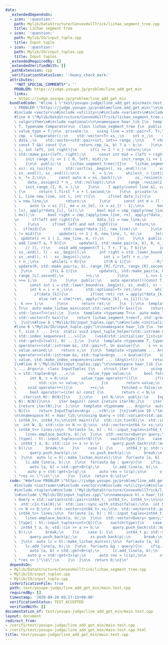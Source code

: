 ```yaml
---
data:
  _extendedDependsOn:
  - icon: ':question:'
    path: Mylib/DataStructure/ConvexHullTrick/lichao_segment_tree.cpp
    title: LiChao segment tree
  - icon: ':question:'
    path: Mylib/IO/input_tuple.cpp
    title: Input tuple
  - icon: ':question:'
    path: Mylib/IO/input_tuples.cpp
    title: Input tuples
  _extendedRequiredBy: []
  _extendedVerifiedWith: []
  _pathExtension: cpp
  _verificationStatusIcon: ':heavy_check_mark:'
  attributes:
    '*NOT_SPECIAL_COMMENTS*': ''
    PROBLEM: https://judge.yosupo.jp/problem/line_add_get_min
    links:
    - https://judge.yosupo.jp/problem/line_add_get_min
  bundledCode: "#line 1 \"test/yosupo-judge/line_add_get_min/main.test.cpp\"\n#define\
    \ PROBLEM \"https://judge.yosupo.jp/problem/line_add_get_min\"\n\n#include <iostream>\n\
    #include <vector>\n#include <utility>\n#include <variant>\n#include <tuple>\n\
    #line 4 \"Mylib/DataStructure/ConvexHullTrick/lichao_segment_tree.cpp\"\n#include\
    \ <algorithm>\n#include <optional>\n\nnamespace haar_lib {\n  template <typename\
    \ T, typename Comparator>\n  class lichao_segment_tree {\n  public:\n    using\
    \ value_type = T;\n\n  private:\n    using line = std::pair<T, T>;\n\n    Comparator\
    \ cmp_ = Comparator();\n    std::vector<T> xs_;\n    int n_;\n    std::vector<std::optional<line>>\
    \ data_;\n    std::vector<std::pair<int, int>> range_;\n\n    T chm(const T &a,\
    \ const T &b) const {\n      return cmp_(a, b) ? a : b;\n    }\n\n    void init_range_(int\
    \ i, int left, int right){\n      if(i >= 2 * n_) return;\n\n      range_[i] =\
    \ std::make_pair(left, right);\n      const int mid = (left + right) / 2;\n  \
    \    init_range_(i << 1 | 0, left, mid);\n      init_range_(i << 1 | 1, mid, right);\n\
    \    }\n\n  public:\n    lichao_segment_tree(){}\n    lichao_segment_tree(std::vector<T>\
    \ xs): xs_(xs){\n      std::sort(xs_.begin(), xs_.end());\n      xs_.erase(std::unique(xs_.begin(),\
    \ xs_.end()), xs_.end());\n\n      n_ = 1;\n      while(n_ < (int)xs_.size())\
    \ n_ *= 2;\n\n      const auto m = xs_.back();\n      xs_.resize(n_, m);\n\n \
    \     data_.assign(2 * n_, std::nullopt);\n\n      range_.resize(2 * n_);\n  \
    \    init_range_(1, 0, n_);\n    }\n\n    T apply(const line &l, const T &x) const\
    \ {\n      return l.first * x + l.second;\n    }\n\n  private:\n    void update(int\
    \ i, line new_line, int l, int r){\n      if(not data_[i]){\n        data_[i]\
    \ = new_line;\n        return;\n      }\n\n      const int m = (l + r) / 2;\n\n\
    \      auto lx = xs_[l], mx = xs_[m], rx = xs_[r - 1];\n\n      bool left = cmp_(apply(new_line,\
    \ lx), apply(*data_[i], lx));\n      bool mid = cmp_(apply(new_line, mx), apply(*data_[i],\
    \ mx));\n      bool right = cmp_(apply(new_line, rx), apply(*data_[i], rx));\n\
    \n      if(left and right){\n        data_[i] = new_line;\n        return;\n \
    \     }\n\n      if(not left and not right){\n        return;\n      }\n\n   \
    \   if(mid){\n        std::swap(*data_[i], new_line);\n      }\n\n      if(left\
    \ != mid){\n        update(i << 1 | 0, new_line, l, m);\n      }else{\n      \
    \  update(i << 1 | 1, new_line, m, r);\n      }\n    }\n\n  public:\n    void\
    \ add_line(T a, T b){\n      update(1, std::make_pair(a, b), 0, n_);\n    }\n\n\
    \    // [l, r)\n    void add_segment(T l, T r, T a, T b){\n      int left = std::lower_bound(xs_.begin(),\
    \ xs_.end(), l) - xs_.begin();\n      int right = std::lower_bound(xs_.begin(),\
    \ xs_.end(), r) - xs_.begin();\n\n      int L = left + n_;\n      int R = right\
    \ + n_;\n\n      while(L < R){\n        if(R & 1){\n          --R;\n         \
    \ update(R, std::make_pair(a, b), range_[R].first, range_[R].second);\n      \
    \  }\n\n        if(L & 1){\n          update(L, std::make_pair(a, b), range_[L].first,\
    \ range_[L].second);\n          ++L;\n        }\n\n        L >>= 1;\n        R\
    \ >>= 1;\n      }\n    }\n\n  public:\n    auto operator()(const T &x) const {\n\
    \      const int i = std::lower_bound(xs_.begin(), xs_.end(), x) - xs_.begin();\n\
    \      int k = i + n_;\n\n      std::optional<T> ret;\n\n      while(k > 0){\n\
    \        if(data_[k]){\n          if(not ret) ret = apply(*data_[k], xs_[i]);\n\
    \          else ret = chm(*ret, apply(*data_[k], xs_[i]));\n        }\n      \
    \  k >>= 1;\n      }\n\n      return ret;\n    }\n  };\n\n  template <typename\
    \ T>\n  auto make_lichao_min(const std::vector<T> &xs){\n    return lichao_segment_tree<T,\
    \ std::less<T>>(xs);\n  }\n\n  template <typename T>\n  auto make_lichao_max(const\
    \ std::vector<T> &xs){\n    return lichao_segment_tree<T, std::greater<T>>(xs);\n\
    \  }\n}\n#line 6 \"Mylib/IO/input_tuples.cpp\"\n#include <initializer_list>\n\
    #line 6 \"Mylib/IO/input_tuple.cpp\"\n\nnamespace haar_lib {\n  template <typename\
    \ T, size_t ... I>\n  static void input_tuple_helper(std::istream &s, T &val,\
    \ std::index_sequence<I ...>){\n    (void)std::initializer_list<int>{(void(s >>\
    \ std::get<I>(val)), 0) ...};\n  }\n\n  template <typename T, typename U>\n  std::istream&\
    \ operator>>(std::istream &s, std::pair<T, U> &value){\n    s >> value.first >>\
    \ value.second;\n    return s;\n  }\n\n  template <typename ... Args>\n  std::istream&\
    \ operator>>(std::istream &s, std::tuple<Args ...> &value){\n    input_tuple_helper(s,\
    \ value, std::make_index_sequence<sizeof ... (Args)>());\n    return s;\n  }\n\
    }\n#line 8 \"Mylib/IO/input_tuples.cpp\"\n\nnamespace haar_lib {\n  template <typename\
    \ ... Args>\n  class InputTuples {\n    struct iter {\n      using value_type\
    \ = std::tuple<Args ...>;\n      value_type value;\n      bool fetched = false;\n\
    \      int N, c = 0;\n\n      value_type operator*(){\n        if(not fetched){\n\
    \          std::cin >> value;\n        }\n        return value;\n      }\n\n \
    \     void operator++(){\n        ++c;\n        fetched = false;\n      }\n\n\
    \      bool operator!=(iter &) const {\n        return c < N;\n      }\n\n   \
    \   iter(int N): N(N){}\n    };\n\n    int N;\n\n  public:\n    InputTuples(int\
    \ N): N(N){}\n\n    iter begin() const {return iter(N);}\n    iter end() const\
    \ {return iter(N);}\n  };\n\n  template <typename ... Args>\n  auto input_tuples(int\
    \ N){\n    return InputTuples<Args ...>(N);\n  }\n}\n#line 10 \"test/yosupo-judge/line_add_get_min/main.test.cpp\"\
    \n\nnamespace hl = haar_lib;\n\nusing Query = std::variant<std::pair<int64_t,\
    \ int64_t>, int64_t>;\n\nint main(){\n  std::cin.tie(0);\n  std::ios::sync_with_stdio(false);\n\
    \n  int N, Q; std::cin >> N >> Q;\n\n  std::vector<int64_t> xs;\n\n  std::vector<std::pair<int64_t,\
    \ int64_t>> lines;\n\n  for(auto [a, b] : hl::input_tuples<int64_t, int64_t>(N)){\n\
    \    lines.emplace_back(a, b);\n  }\n\n  std::vector<Query> query;\n\n  for(auto\
    \ [type] : hl::input_tuples<int>(Q)){\n    switch(type){\n    case 0: {\n    \
    \  int64_t a, b; std::cin >> a >> b;\n      query.push_back(std::make_pair(a,\
    \ b));\n      break;\n    }\n    case 1: {\n      int64_t p; std::cin >> p;\n\
    \      query.push_back(p);\n      xs.push_back(p);\n      break;\n    }\n    }\n\
    \  }\n\n  auto lc = hl::make_lichao_min(xs);\n\n  for(auto [a, b] : lines){\n\
    \    lc.add_line(a, b);\n  }\n\n  for(auto &q : query){\n    if(q.index() == 0){\n\
    \      auto [a, b] = std::get<0>(q);\n      lc.add_line(a, b);\n    }else{\n \
    \     auto p = std::get<1>(q);\n      auto res = lc(p);\n\n      std::cout <<\
    \ *res << \"\\n\";\n    }\n  }\n\n  return 0;\n}\n"
  code: "#define PROBLEM \"https://judge.yosupo.jp/problem/line_add_get_min\"\n\n\
    #include <iostream>\n#include <vector>\n#include <utility>\n#include <variant>\n\
    #include <tuple>\n#include \"Mylib/DataStructure/ConvexHullTrick/lichao_segment_tree.cpp\"\
    \n#include \"Mylib/IO/input_tuples.cpp\"\n\nnamespace hl = haar_lib;\n\nusing\
    \ Query = std::variant<std::pair<int64_t, int64_t>, int64_t>;\n\nint main(){\n\
    \  std::cin.tie(0);\n  std::ios::sync_with_stdio(false);\n\n  int N, Q; std::cin\
    \ >> N >> Q;\n\n  std::vector<int64_t> xs;\n\n  std::vector<std::pair<int64_t,\
    \ int64_t>> lines;\n\n  for(auto [a, b] : hl::input_tuples<int64_t, int64_t>(N)){\n\
    \    lines.emplace_back(a, b);\n  }\n\n  std::vector<Query> query;\n\n  for(auto\
    \ [type] : hl::input_tuples<int>(Q)){\n    switch(type){\n    case 0: {\n    \
    \  int64_t a, b; std::cin >> a >> b;\n      query.push_back(std::make_pair(a,\
    \ b));\n      break;\n    }\n    case 1: {\n      int64_t p; std::cin >> p;\n\
    \      query.push_back(p);\n      xs.push_back(p);\n      break;\n    }\n    }\n\
    \  }\n\n  auto lc = hl::make_lichao_min(xs);\n\n  for(auto [a, b] : lines){\n\
    \    lc.add_line(a, b);\n  }\n\n  for(auto &q : query){\n    if(q.index() == 0){\n\
    \      auto [a, b] = std::get<0>(q);\n      lc.add_line(a, b);\n    }else{\n \
    \     auto p = std::get<1>(q);\n      auto res = lc(p);\n\n      std::cout <<\
    \ *res << \"\\n\";\n    }\n  }\n\n  return 0;\n}\n"
  dependsOn:
  - Mylib/DataStructure/ConvexHullTrick/lichao_segment_tree.cpp
  - Mylib/IO/input_tuples.cpp
  - Mylib/IO/input_tuple.cpp
  isVerificationFile: true
  path: test/yosupo-judge/line_add_get_min/main.test.cpp
  requiredBy: []
  timestamp: '2020-09-28 09:27:15+09:00'
  verificationStatus: TEST_ACCEPTED
  verifiedWith: []
documentation_of: test/yosupo-judge/line_add_get_min/main.test.cpp
layout: document
redirect_from:
- /verify/test/yosupo-judge/line_add_get_min/main.test.cpp
- /verify/test/yosupo-judge/line_add_get_min/main.test.cpp.html
title: test/yosupo-judge/line_add_get_min/main.test.cpp
---
```

